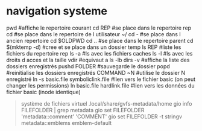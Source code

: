 # navigation systeme

pwd                 #affiche le repertoire courant
cd REP              #se place dans le repertoire rep
cd                  #se place dans le repertoire de l utilisateur ~/
cd -                #se place dans l ancien repertoire cd $OLDPWD
cd ..               #se place dans le repertoire parent
cd $(mktemp -d)     #cree et se place dans un dossier temp
ls REP              #liste les fichiers du repertoire rep
ls -a               #ls avec les fichiers caches
ls -l               #ls avec les droits d acces et la taille
vdir                #equivaut a ls -lb
dirs -v             #affiche la liste des dossiers enregistrés
pushd FOLDER        #sauvegarde le dossier
popd                #reinitialise les dossiers enregistrés
COMMAND ~N          #utilise le dossier N enregistré
ln -s basic.file symboliclink.file    #lien vers le fichier basic (on peut changer les permissions)
ln basic.file hardlink.file       #lien vers les données du fichier basic (inode identique)

> système de fichiers virtuel
.local/share/gvfs-metadata/home
gio info FILEFOLDER | grep metadata
gio set FILEFOLDER 'metadata::comment' 'COMMENT'
gio set FILEFOLDER -t stringv metadata::emblems emblem-default
